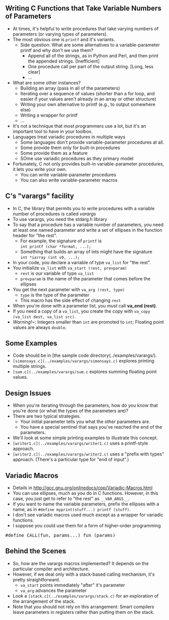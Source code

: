 ---
---
Writing C Functions that Take Variable Numbers of Parameters
------------------------------------------------------------

* At times, it's helpful to write procedures that take varying numbers of
  parameters (or varying types of parameters).
* The most obvious one is `printf` and it's variants.
    * Side question: What are some alternatives to a variable-parameter printf 
      and why don't we use 
      them?
        * Append all of the strings, as in Python and Perl, and then print the
          appended strings. [Inefficient]
        * One procedure call per part of the output string. [Long, less clear]
        * ...
* What are some other instances?
    * Building an array (pass in all of the parameters)
    * Iterating over a sequence of values (shorter than a for loop, and 
      easier if your values aren't already in an array or other structure)
    *  Writing your own alternative to printf (e.g., to output somewhere else)
    * Writing a wrapper for printf
    * ...
* It's not a technique that most programmers use a lot, but it's an
  important tool to have in your toolbox.
* Languages treat variadic procedures in multiple ways
    * Some languages don't provide variable-parameter procedures at all.
    * Some provide them only for built-in procedures
    * Some provide them as a feature
    * SOme use variadic procedures as they primary model
* Fortunately, C not only provides built-in variable-parameter procedures,
  it lets you write your own.
    * You can write variable-parameter procedures
    * You can also write variable-parameter macros

C's "varargs" facility
----------------------

* In C, the library that permits you to write procedures with a variable
  number of procedures is called *varargs*
* To use varargs, you need the stdarg.h library
* To say that a procedure has a variable number of parameters, you need at
  least one named parameter and write a set of ellipses in the function 
  header for "the rest".
    * For example, the signature of `printf` is <br>
       `int printf (char *format, ...);`
    *  Something that builds an array of ints might have the signature <br>
       `int *iarray (int v0, ...);`
* In your code, you declare a variable of type `va_list` for 
  "the rest".
* You initialize `va_list` with `va_start (rest, prevparam)`
    *  `rest` is our variable of type `va_list`
    * `prevparam` is the name of the parameter that comes before
       the ellipses
* You get the next parameter with `va_arg (rest, type)`
    * `type` is the type of the parameter
    * This macro has the side effect of changing `rest`
* When you're done with a parameter list, you *must* call
  **va_end (rest)**.
* If you need a copy of a `va_list`, you create the copy with
  `va_copy (va_list dest, va_list src)`.
* *Warning!~*: Integers smaller than `int` are promoted
  to `int`; Floating point values are always `double`.

Some Examples
-------------

* Code should be in [the sample code directory(../examples/varargs/).
* `[simonsays.c](../examples/varargs/simonsays.c)` explores printing 
  multiple strings.
* `[sum.c](../examples/varargs/sum.c` explores summing floating point
  values.

Design Issues
-------------

* When you're iterating through the parameters, how do you know that you're
  done (or what the types of the parameters are)?   
* There are two typical strategies.
    * Your initial parameter tells you what the other parameters are.
    * You have a special sentinel that says you've reached the end of the
      parameters.
* We'll look at some simple printing examples to illustrate this concept.
* `[writer1.c](../examples/varargs/writer1.c)` uses a printf-style approach.
* `[writer2.c](../examples/varargs/writer2.c)` uses a "prefix with types" 
  approach.  (There's a particular type for "end of input".)

Variadic Macros
---------------

* Details in <http://gcc.gnu.org/onlinedocs/cpp/Variadic-Macros.html>
* You can use ellipses, much as you do in C functions.  However, in this 
  case, you just get to refer to "the rest" as `__VAR_ARGS__`.
* If you want to name the variable parameters, prefix the ellipses with a name,
  as in `#define myprint(stuff...) printf (stuff)`.
* I don't see variadic macros used much except as a wrapper for variadic
  functions.  
* I suppose you could use them for a form of higher-order programming
<pre>
#define CALL(fun, params...) fun (params)
</pre>

Behind the Scenes
-----------------

* So, how are the varargs macros implemented?  It depends on the particular
  compiler and architecture.
* However, if we deal only with a stack-based calling mechanism, it's 
  pretty straightforward.
  + `va_start` points immediately "after" it's parameter
  * `va_arg` advances the parameter
* Look a `[stack.c](../examples/varargs/stack.c)` for
  an exploration of the arrangement of the stack.
* Note that you should not rely on this arrangement: Smart compilers leave
  parameters in registers rather than putting them on the stack.

